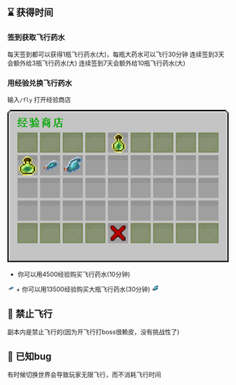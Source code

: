 ## ⌛ 获得时间

### 签到获取飞行药水
每天签到都可以获得1瓶飞行药水(大)，每瓶大药水可以飞行30分钟
连续签到3天会额外给3瓶飞行药水(大)
连续签到7天会额外给10瓶飞行药水(大)

### 用经验兑换飞行药水
输入`/fly` 打开经验商店

![经验商店](pics/fly/expshop.png)

+ 你可以用4500经验购买飞行药水(10分钟)  
<img src="pics/icon/fly_potion_small.png" class="icon" alt="飞行药水"/>
+ 你可以用13500经验购买大瓶飞行药水(30分钟)  
<img src="pics/icon/fly_potion_large.png" class="icon" alt="大飞行药水"/>

## 🚫 禁止飞行
副本内是禁止飞行的(因为开飞行打boss很赖皮，没有挑战性了)


## 💩 已知bug
有时候切换世界会导致玩家无限飞行，而不消耗飞行时间